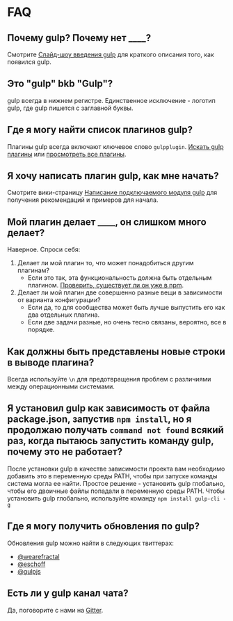 # FAQ

## Почему gulp? Почему нет ____?

Смотрите [Слайд-шоу введения gulp][gulp introduction slideshow] для краткого описания того, как появился gulp.

## Это "gulp" bkb "Gulp"?

gulp всегда в нижнем регистре. Единственное исключение - логотип gulp, где gulp пишется с заглавной буквы.

## Где я могу найти список плагинов gulp?

Плагины gulp всегда включают ключевое слово `gulpplugin`. [Искать gulp плагины][search-gulp-plugins] или [просмотреть все плагины][npm plugin search].

## Я хочу написать плагин gulp, как мне начать?

Смотрите вики-страницу [Написание подключаемого модуля gulp][Writing a gulp plugin] для получения рекомендаций и примеров для начала.

## Мой плагин делает ____, он слишком много делает?

Наверное. Спроси себя:

1. Делает ли мой плагин то, что может понадобиться другим плагинам?
    * Если это так, эта функциональность должна быть отдельным плагином. [Проверить, существует ли он уже в npm][npm plugin search].
1. Делает ли мой плагин две совершенно разные вещи в зависимости от варианта конфигурации?
    * Если да, то для сообщества может быть лучше выпустить его как два отдельных плагина.
    * Если две задачи разные, но очень тесно связаны, вероятно, все в порядке.

## Как должны быть представлены новые строки в выводе плагина?

Всегда используйте `\n` для предотвращения проблем с различиями между операционными системами.

## Я установил gulp как зависимость от файла package.json, запустив `npm install`, но я продолжаю получать `command not found` всякий раз, когда пытаюсь запустить команду gulp, почему это не работает?

После установки gulp в качестве зависимости проекта вам необходимо добавить это в переменную среды PATH, чтобы при запуске команды система могла ее найти. Простое решение - установить gulp глобально, чтобы его двоичные файлы попадали в переменную среды PATH. Чтобы установить gulp глобально, используйте команду `npm install gulp-cli -g`

## Где я могу получить обновления по gulp?

Обновления gulp можно найти в следующих твиттерах:

* [@wearefractal](https://twitter.com/wearefractal)
* [@eschoff](https://twitter.com/eschoff)
* [@gulpjs](https://twitter.com/gulpjs)

## Есть ли у gulp канал чата?

Да, поговорите с нами на [Gitter](https://gitter.im/gulpjs/gulp).

[Writing a gulp plugin]: writing-a-plugin/README.md
[gulp introduction slideshow]: https://slid.es/contra/gulp
[Freenode]: https://freenode.net/
[search-gulp-plugins]: https://gulpjs.com/plugins/
[npm plugin search]: https://npmjs.org/browse/keyword/gulpplugin
